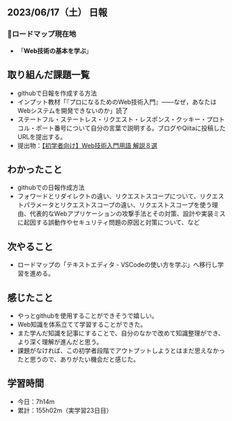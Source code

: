 ## 2023/06/17（土） 日報
### :round_pushpin:ロードマップ現在地
- 「**Web技術の基本を学ぶ**」

## 取り組んだ課題一覧
- githubで日報を作成する方法
- インプット教材「『プロになるためのWeb技術入門』――なぜ，あなたはWebシステムを開発できないのか」読了
- ステートフル・ステートレス・リクエスト・レスポンス・クッキー・プロトコル・ポート番号について自分の言葉で説明する。ブログやQiitaに投稿したURLを提出する。
- 提出物：[【初学者向け】Web技術入門用語 解説８選](https://qiita.com/mimimi_zomy/items/a83712d82ebb7a62f0d5 "【初学者向け】Web技術入門用語 解説８選")
## わかったこと
- githubでの日報作成方法
- フォワードとリダイレクトの違い、リクエストスコープについて、リクエストパラメータとリクエストスコープの違い、リクエストスコープを使う理由、代表的なWebアプリケーションの攻撃手法とその対策、設計や実装ミスに起因する誤動作やセキュリティ問題の原因と対策について、など
## 次やること
- ロードマップの「テキストエディタ - VSCodeの使い方を学ぶ」へ移行し学習を進める。
## 感じたこと
- やっとgithubを使用することができそうで嬉しい。
- Web知識を体系立てて学習することができた。
- また学んだ知識を記事にすることで、自分のなかで改めて知識整理ができ、より深く理解が進んだと思う。
- 課題がなければ、この初学者段階でアウトプットしようとはまだ思えなかったと思うので、ありがたい機会だと感じた。
## 学習時間
- 今日：7h14m
- 累計：155h02m（実学習23日目）
